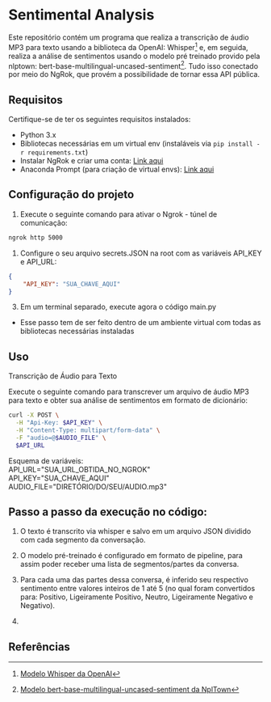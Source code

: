 # Sentimental Analysis

Este repositório contém um programa que realiza a transcrição de áudio MP3 para texto usando a biblioteca da OpenAI: Whisper[^1] e, em seguida, realiza a análise de sentimentos usando o modelo pré treinado provido pela nlptown: bert-base-multilingual-uncased-sentiment[^2].
Tudo isso conectado por meio do NgRok, que provém a possibilidade de tornar essa API pública.

## Requisitos

Certifique-se de ter os seguintes requisitos instalados:

- Python 3.x
- Bibliotecas necessárias em um virtual env (instaláveis via `pip install -r requirements.txt`)
- Instalar NgRok e criar uma conta: [Link aqui](https://ngrok.com/download)
- Anaconda Prompt (para criação de virtual envs): [Link aqui](https://www.anaconda.com/download)

## Configuração do projeto

1. Execute o seguinte comando para ativar o Ngrok - túnel de comunicação:
```bash
ngrok http 5000
```

1. Configure o seu arquivo secrets.JSON na root com as variáveis API_KEY e API_URL:
```json
{
    "API_KEY": "SUA_CHAVE_AQUI"
}
```

3. Em um terminal separado, execute agora o código main.py
- Esse passo tem de ser feito dentro de um ambiente virtual com todas as bibliotecas necessárias instaladas

## Uso
Transcrição de Áudio para Texto

Execute o seguinte comando para transcrever um arquivo de áudio MP3 para texto e obter sua análise de sentimentos em formato de dicionário:
```bash
curl -X POST \
  -H "Api-Key: $API_KEY" \
  -H "Content-Type: multipart/form-data" \
  -F "audio=@$AUDIO_FILE" \
  $API_URL
```
Esquema de variáveis:<br>
API_URL="SUA_URL_OBTIDA_NO_NGROK" <br>
API_KEY="SUA_CHAVE_AQUI" <br>
AUDIO_FILE="DIRETÓRIO/DO/SEU/AUDIO.mp3"

## Passo a passo da execução no código: 
1. O texto é transcrito via whisper e salvo em um arquivo JSON dividido com cada segmento da conversação.

2. O modelo pré-treinado é configurado em formato de pipeline, para assim poder receber uma lista de segmentos/partes da conversa.

3. Para cada uma das partes dessa conversa, é inferido seu respectivo sentimento entre valores inteiros de 1 até 5 (no qual foram convertidos para: Positivo, Ligeiramente Positivo, Neutro, Ligeiramente Negativo e Negativo).
4. 

## Referências
[^1]: [Modelo Whisper da OpenAI](https://openai.com/research/whisper)
[^2]: [Modelo bert-base-multilingual-uncased-sentiment da NplTown](https://huggingface.co/nlptown/bert-base-multilingual-uncased-sentiment)

